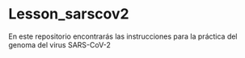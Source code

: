 # Lesson_sarscov2
En este repositorio encontrarás las instrucciones para la práctica del genoma del virus SARS-CoV-2
